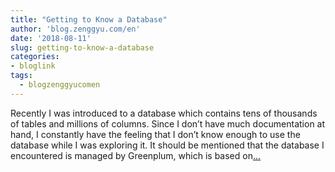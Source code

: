 ```yaml
---
title: "Getting to Know a Database"
author: 'blog.zenggyu.com/en'
date: '2018-08-11'
slug: getting-to-know-a-database
categories:
- bloglink
tags:
  - blogzenggyucomen
---
```


Recently I was introduced to a database which contains tens of thousands of tables and millions of columns. Since I don’t have much documentation at hand, I constantly have the feeling that I don’t know enough to use the database while I was exploring it. It should be mentioned that the database I encountered is managed by Greenplum, which is based on[... <i class="fas fa-external-link-alt"></i>](https://blog.zenggyu.com/en/post/2018-08-11/getting-to-know-a-database-using-sql-compliant-methods-to-retrieve-various-information/)


